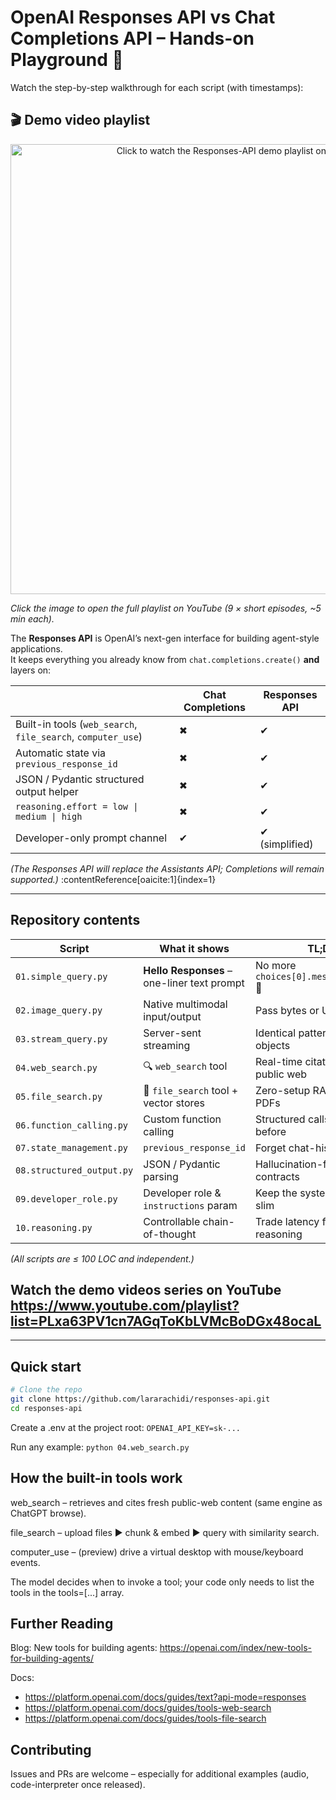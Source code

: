 # OpenAI Responses API vs Chat Completions API – Hands-on Playground 🚀

Watch the step-by-step walkthrough for each script (with timestamps):

## 🎬 Demo video playlist

<p align="center">
  <a href="https://www.youtube.com/playlist?list=PLxa63PV1cn7AGqToKbLVMcBoDGx48ocaL" target="_blank">
    <img src="docs/demo-playlist.png" alt="Click to watch the Responses-API demo playlist on YouTube" width="720">
  </a>
</p>

*Click the image to open the full playlist on YouTube (9 × short episodes, ~5 min each).*


The **Responses API** is OpenAI’s next-gen interface for building agent-style applications.  
It keeps everything you already know from `chat.completions.create()` **and** layers on:

|           | Chat Completions | Responses API |
|-----------|-----------------|---------------|
| Built-in tools (`web_search`, `file_search`, `computer_use`) | ✖ | ✔ |
| Automatic state via `previous_response_id` | ✖ | ✔ |
| JSON / Pydantic structured output helper | ✖ | ✔ |
| `reasoning.effort = low \| medium \| high` | ✖ | ✔ |
| Developer-only prompt channel | ✔ | ✔ (simplified) |

*(The Responses API will replace the Assistants API; Completions will remain supported.)* :contentReference[oaicite:1]{index=1}

---

## Repository contents

| Script | What it shows | TL;DR |
|--------|---------------|-------|
| `01.simple_query.py` | **Hello Responses** – one-liner text prompt | No more `choices[0].message.content` 💜 |
| `02.image_query.py` | Native multimodal input/output | Pass bytes or URLs directly |
| `03.stream_query.py` | Server-sent streaming | Identical pattern, new event objects |
| `04.web_search.py` | 🔍 `web_search` tool | Real-time citations from the public web |
| `05.file_search.py` | 📄 `file_search` tool + vector stores | Zero-setup RAG over your PDFs |
| `06.function_calling.py` | Custom function calling | Structured calls just like before |
| `07.state_management.py` | `previous_response_id` | Forget chat-history juggling |
| `08.structured_output.py` | JSON / Pydantic parsing | Hallucination-free data contracts |
| `09.developer_role.py` | Developer role & `instructions` param | Keep the system prompt slim |
| `10.reasoning.py` | Controllable chain-of-thought | Trade latency for deeper reasoning |

*(All scripts are ≤ 100 LOC and independent.)*

## Watch the demo videos series on YouTube https://www.youtube.com/playlist?list=PLxa63PV1cn7AGqToKbLVMcBoDGx48ocaL 


---

## Quick start

```bash
# Clone the repo
git clone https://github.com/lararachidi/responses-api.git
cd responses-api
```

Create a .env at the project root:
```OPENAI_API_KEY=sk-...```

Run any example:
```python 04.web_search.py```


## How the built-in tools work
web_search – retrieves and cites fresh public-web content (same engine as ChatGPT browse).

file_search – upload files ► chunk & embed ► query with similarity search.

computer_use – (preview) drive a virtual desktop with mouse/keyboard events. 

The model decides when to invoke a tool; your code only needs to list the tools in the tools=[...] array.

## Further Reading 

Blog: New tools for building agents: https://openai.com/index/new-tools-for-building-agents/

Docs:
* https://platform.openai.com/docs/guides/text?api-mode=responses
* https://platform.openai.com/docs/guides/tools-web-search
* https://platform.openai.com/docs/guides/tools-file-search

## Contributing
Issues and PRs are welcome – especially for additional examples (audio, code-interpreter once released).


